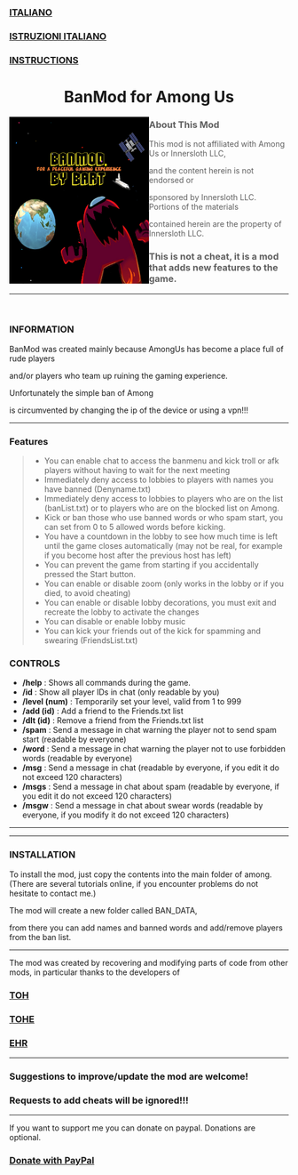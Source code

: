 <!DOCTYPE html>
<html lang="en-US">
  <head>
    <meta charset="UTF-8">
    <meta http-equiv="X-UA-Compatible" content="IE=edge">
    <meta name="viewport" content="width=device-width, initial-scale=1">
    <meta name="google-site-verification" content="8vxwTh8BNhNEAAP7MWvhvX6LZbOkM6Zs3SeC54YI3hc" />

<meta name="generator" content="Jekyll v3.10.0" />
<meta property="og:title" content="BanMod" />
<meta property="og:locale" content="en_US" />
<meta name="description" content="Mod for Among Us" />
<meta property="og:description" content="Mod for Among Us" />
<meta property="og:url" content="https://giannibart.github.io/BanMod/" />
<meta property="og:site_name" content="BanMod" />
<meta property="og:type" content="website" />
<meta name="twitter:card" content="summary" />
<meta property="twitter:title" content="BanMod" />

  </head>
  <meta name="google-site-verification" content="8vxwTh8BNhNEAAP7MWvhvX6LZbOkM6Zs3SeC54YI3hc" />
  <body>
      
<h3 id="-italiano-readme-it-md-"><a href="README-IT.md">ITALIANO</a></h3>
<h3 id="-istruzioni-italiano-istruzioni-italiano-istruzioni-it-md-"><a href="Istruzioni/Italiano/ISTRUZIONI-IT.md">ISTRUZIONI ITALIANO</a></h3>
<h3 id="-instructions-istruzioni-inglese-instructions-md-"><a href="Istruzioni/Inglese/INSTRUCTIONS.md">INSTRUCTIONS</a></h3>
<h1 align="center">BanMod for Among Us</h1>

<p><img align="left" alt="Cover" src="Resources/newimage.png" width="50%" height="300" /></p>
<p align="right">

<blockquote>
<h3 id="about-this-mod">About This Mod</h3>
<p>This mod is not affiliated with Among Us or Innersloth LLC,</p>
<p>and the content herein is not endorsed or</p>
<p>sponsored by Innersloth LLC. Portions of the materials</p>
<p>contained herein are the property of Innersloth LLC.</p>
<h3 id="this-is-not-a-cheat-it-is-a-mod-that-adds-new-features-to-the-game-">This is not a cheat, it is a mod that adds new features to the game.</h3>
</blockquote>
<hr>
<p><br></p>
<h3 id="information">INFORMATION</h3>
<p>BanMod was created mainly because AmongUs has become a place full of rude players</p>
<p>and/or players who team up ruining the gaming experience.</p>
<p>Unfortunately the simple ban of Among</p>
<p>is circumvented by changing the ip of the device or using a vpn!!!</p>
<hr>
<h3 id="features">Features</h3>
<blockquote>
<ul>
<li>You can enable chat to access the banmenu and kick troll or afk players without having to wait for the next meeting</li>
<li>Immediately deny access to lobbies to players with names you have banned (Denyname.txt)</li>
<li>Immediately deny access to lobbies to players who are on the list (banList.txt) or to players who are on the blocked list on Among.</li>
<li>Kick or ban those who use banned words or who spam start, you can set from 0 to 5 allowed words before kicking.</li>
<li>You have a countdown in the lobby to see how much time is left until the game closes automatically (may not be real, for example if you become host after the previous host has left)</li>
<li>You can prevent the game from starting if you accidentally pressed the Start button.</li>
<li>You can enable or disable zoom (only works in the lobby or if you died, to avoid cheating)</li>
<li>You can enable or disable lobby decorations, you must exit and recreate the lobby to activate the changes</li>
<li>You can disable or enable lobby music</li>
<li>You can kick your friends out of the kick for spamming and swearing (FriendsList.txt)</li>
</ul>
</blockquote>
<h3 id="controls">CONTROLS</h3>
<ul>
<li><strong>/help</strong> : Shows all commands during the game.</li>
<li><strong>/id</strong> : Show all player IDs in chat (only readable by you)</li>
<li><strong>/level (num)</strong> : Temporarily set your level, valid from 1 to 999</li>
<li><strong>/add (id)</strong> : Add a friend to the Friends.txt list</li>
<li><strong>/dlt (id)</strong> : Remove a friend from the Friends.txt list</li>
<li><strong>/spam</strong> : Send a message in chat warning the player not to send spam start (readable by everyone)</li>
<li><strong>/word</strong> : Send a message in chat warning the player not to use forbidden words (readable by everyone)</li>
<li><strong>/msg</strong> : Send a message in chat (readable by everyone, if you edit it do not exceed 120 characters)</li>
<li><strong>/msgs</strong> : Send a message in chat about spam (readable by everyone, if you edit it do not exceed 120 characters)</li>
<li><strong>/msgw</strong> : Send a message in chat about swear words (readable by everyone, if you modify it do not exceed 120 characters)</li>
</ul>
<hr>
<hr>
<h3 id="installation">INSTALLATION</h3>
<p>To install the mod, just copy the contents into the main folder of among.
(There are several tutorials online, if you encounter problems do not hesitate to contact me.)</p>
<p>The mod will create a new folder called BAN_DATA,</p>
<p>from there you can add names and banned words and add/remove players from the ban list.</p>
<hr>
<p>The mod was created by recovering and modifying parts of code from other mods, in particular thanks to the developers of</p>
<h3 id="-toh-https-github-com-tukasa0001-townofhost-"><a href="https://github.com/tukasa0001/TownOfHost">TOH</a></h3>
<h3 id="-tohe-https-github-com-karped1em-townofhostedited-"><a href="https://github.com/KARPED1EM/TownOfHostEdited">TOHE</a></h3>
<h3 id="-ehr-https-github-com-gurge44-endlesshostroles-tree-main-"><a href="https://github.com/Gurge44/EndlessHostRoles/tree/main">EHR</a></h3>
<hr>
<h3 id="suggestions-to-improve-update-the-mod-are-welcome-">Suggestions to improve/update the mod are welcome!</h3>
<h3 id="requests-to-add-cheats-will-be-ignored-">Requests to add cheats will be ignored!!!</h3>
<hr>
<p>If you want to support me you can donate on paypal.
Donations are optional.</p>
<h3 id="-donate-with-paypal-https-www-paypal-com-donate-hosted_button_id-aqtkf6fgqlpcl-"><a href="https://www.paypal.com/donate/?hosted_button_id=AQTKF6FGQLPCL">Donate with PayPal</a></h3>
